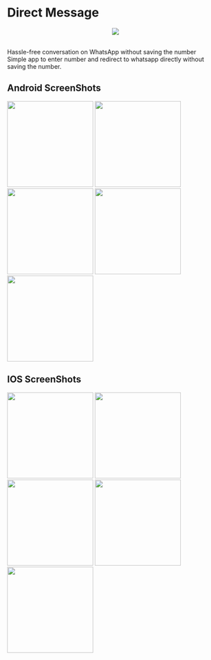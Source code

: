 # Direct Message
<p align="center">
  <img src="https://github.com/yashas-hm/Direct-Message/blob/master/images/Android/Feature%20Graphic.jpg">
</p>
<br>
Hassle-free conversation on WhatsApp without saving the number<br>
Simple app to enter number and redirect to whatsapp directly without saving the number.<br>

## Android ScreenShots
<p>
<img src="https://github.com/yashas-hm/Direct-Message/blob/master/images/Android/1.jpg" width=200/>
<img src="https://github.com/yashas-hm/Direct-Message/blob/master/images/Android/2.jpg" width=200/>
<img src="https://github.com/yashas-hm/Direct-Message/blob/master/images/Android/3.jpg" width=200/>
<img src="https://github.com/yashas-hm/Direct-Message/blob/master/images/Android/4.jpg" width=200/>
<img src="https://github.com/yashas-hm/Direct-Message/blob/master/images/Android/5.jpg" width=200/>
</p>

## IOS ScreenShots
<p>
<img src="https://github.com/yashas-hm/Easy-WhatsApp-Flutter/blob/master/images/IOS/1.png" width=200/>
<img src="https://github.com/yashas-hm/Easy-WhatsApp-Flutter/blob/master/images/IOS/2.png" width=200/>
<img src="https://github.com/yashas-hm/Easy-WhatsApp-Flutter/blob/master/images/IOS/3.png" width=200/>
<img src="https://github.com/yashas-hm/Easy-WhatsApp-Flutter/blob/master/images/IOS/4.png" width=200/>
<img src="https://github.com/yashas-hm/Easy-WhatsApp-Flutter/blob/master/images/IOS/5.png" width=200/>
</p>
